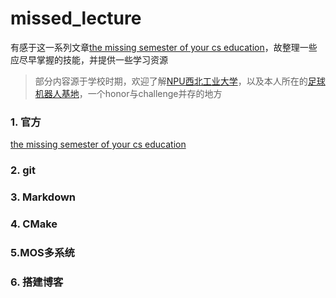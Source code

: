 # missed_lecture

有感于这一系列文章[the missing semester of your cs education](https://missing-semester-cn.github.io/)，故整理一些应尽早掌握的技能，并提供一些学习资源

> 部分内容源于学校时期，欢迎了解[NPU西北工业大学](https://www.nwpu.edu.cn/)，以及本人所在的[足球机器人基地](https://github.com/nwpu-v5-team)，一个honor与challenge并存的地方

### 1. 官方

[the missing semester of your cs education](https://missing-semester-cn.github.io/)



### 2. git



### 3. Markdown



### 4. CMake



### 5.MOS多系统



### 6. 搭建博客